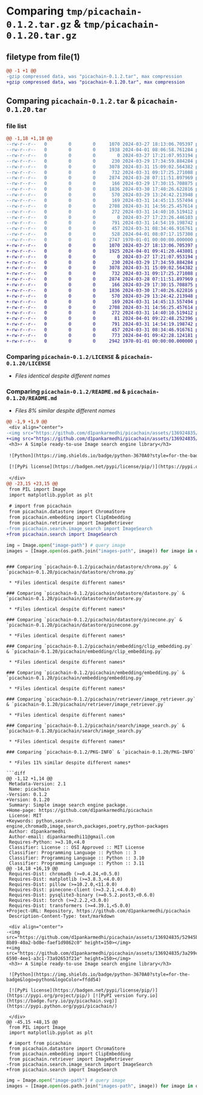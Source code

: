 # Comparing `tmp/picachain-0.1.2.tar.gz` & `tmp/picachain-0.1.20.tar.gz`

## filetype from file(1)

```diff
@@ -1 +1 @@
-gzip compressed data, was "picachain-0.1.2.tar", max compression
+gzip compressed data, was "picachain-0.1.20.tar", max compression
```

## Comparing `picachain-0.1.2.tar` & `picachain-0.1.20.tar`

### file list

```diff
@@ -1,18 +1,18 @@
--rw-r--r--   0        0        0     1070 2024-03-27 18:13:06.705397 picachain-0.1.2/LICENSE
--rw-r--r--   0        0        0     1938 2024-04-01 08:06:58.761284 picachain-0.1.2/README.md
--rw-r--r--   0        0        0        0 2024-03-27 17:21:07.953194 picachain-0.1.2/picachain/__init__.py
--rw-r--r--   0        0        0      230 2024-03-29 17:34:59.884284 picachain-0.1.2/picachain/datastore/__init__.py
--rw-r--r--   0        0        0     3078 2024-03-31 15:09:02.564382 picachain-0.1.2/picachain/datastore/chroma.py
--rw-r--r--   0        0        0      732 2024-03-31 09:17:25.271088 picachain-0.1.2/picachain/datastore/datastore.py
--rw-r--r--   0        0        0     2874 2024-03-28 07:11:51.897969 picachain-0.1.2/picachain/datastore/pinecone.py
--rw-r--r--   0        0        0      166 2024-03-29 17:30:15.708875 picachain-0.1.2/picachain/embedding/__init__.py
--rw-r--r--   0        0        0     1836 2024-03-30 17:40:26.622816 picachain-0.1.2/picachain/embedding/clip_embedding.py
--rw-r--r--   0        0        0      570 2024-03-29 13:24:42.213948 picachain-0.1.2/picachain/embedding/embedding.py
--rw-r--r--   0        0        0      169 2024-03-31 14:45:13.557494 picachain-0.1.2/picachain/retriever/__init__.py
--rw-r--r--   0        0        0     2708 2024-03-31 14:56:25.457614 picachain-0.1.2/picachain/retriever/image_retriever.py
--rw-r--r--   0        0        0      272 2024-03-31 14:40:10.519412 picachain-0.1.2/picachain/retriever/retriever.py
--rw-r--r--   0        0        0        0 2024-03-27 17:23:26.446103 picachain-0.1.2/picachain/search/__init__.py
--rw-r--r--   0        0        0      791 2024-03-31 14:54:19.198742 picachain-0.1.2/picachain/search/image_search.py
--rw-r--r--   0        0        0      457 2024-03-31 08:34:46.916761 picachain-0.1.2/picachain/utils/image_util.py
--rw-r--r--   0        0        0      528 2024-04-01 08:07:17.157308 picachain-0.1.2/pyproject.toml
--rw-r--r--   0        0        0     2747 1970-01-01 00:00:00.000000 picachain-0.1.2/PKG-INFO
+-rw-r--r--   0        0        0     1070 2024-03-27 18:13:06.705397 picachain-0.1.20/LICENSE
+-rw-r--r--   0        0        0     1925 2024-04-01 09:41:20.443801 picachain-0.1.20/README.md
+-rw-r--r--   0        0        0        0 2024-03-27 17:21:07.953194 picachain-0.1.20/picachain/__init__.py
+-rw-r--r--   0        0        0      230 2024-03-29 17:34:59.884284 picachain-0.1.20/picachain/datastore/__init__.py
+-rw-r--r--   0        0        0     3078 2024-03-31 15:09:02.564382 picachain-0.1.20/picachain/datastore/chroma.py
+-rw-r--r--   0        0        0      732 2024-03-31 09:17:25.271088 picachain-0.1.20/picachain/datastore/datastore.py
+-rw-r--r--   0        0        0     2874 2024-03-28 07:11:51.897969 picachain-0.1.20/picachain/datastore/pinecone.py
+-rw-r--r--   0        0        0      166 2024-03-29 17:30:15.708875 picachain-0.1.20/picachain/embedding/__init__.py
+-rw-r--r--   0        0        0     1836 2024-03-30 17:40:26.622816 picachain-0.1.20/picachain/embedding/clip_embedding.py
+-rw-r--r--   0        0        0      570 2024-03-29 13:24:42.213948 picachain-0.1.20/picachain/embedding/embedding.py
+-rw-r--r--   0        0        0      169 2024-03-31 14:45:13.557494 picachain-0.1.20/picachain/retriever/__init__.py
+-rw-r--r--   0        0        0     2708 2024-03-31 14:56:25.457614 picachain-0.1.20/picachain/retriever/image_retriever.py
+-rw-r--r--   0        0        0      272 2024-03-31 14:40:10.519412 picachain-0.1.20/picachain/retriever/retriever.py
+-rw-r--r--   0        0        0       81 2024-04-01 09:22:48.252396 picachain-0.1.20/picachain/search/__init__.py
+-rw-r--r--   0        0        0      791 2024-03-31 14:54:19.198742 picachain-0.1.20/picachain/search/image_search.py
+-rw-r--r--   0        0        0      457 2024-03-31 08:34:46.916761 picachain-0.1.20/picachain/utils/image_util.py
+-rw-r--r--   0        0        0      773 2024-04-01 09:42:28.124181 picachain-0.1.20/pyproject.toml
+-rw-r--r--   0        0        0     2942 1970-01-01 00:00:00.000000 picachain-0.1.20/PKG-INFO
```

### Comparing `picachain-0.1.2/LICENSE` & `picachain-0.1.20/LICENSE`

 * *Files identical despite different names*

### Comparing `picachain-0.1.2/README.md` & `picachain-0.1.20/README.md`

 * *Files 8% similar despite different names*

```diff
@@ -1,9 +1,9 @@
 <div align="center">
-<img src="https://github.com/d1pankarmedhi/picachain/assets/136924835/52945ba9-8b89-40a2-bd8e-faef1d9862c0" height=150></img>
+<img src="https://github.com/d1pankarmedhi/picachain/assets/136924835/3a299c21-6590-4ee1-a3c1-73a92653f21e" height=150></img>
 <h3>⚡️ A Simple ready-to-use Image search engine library</h3>
 
 ![Python](https://img.shields.io/badge/python-3670A0?style=for-the-badge&logo=python&logoColor=ffdd54)
 
 [![PyPi license](https://badgen.net/pypi/license/pip/)](https://pypi.org/project/pip/) [![PyPI version fury.io](https://badge.fury.io/py/picachain.svg)](https://pypi.python.org/pypi/picachain/)
 
 </div>
@@ -23,15 +23,15 @@
 from PIL import Image
 import matplotlib.pyplot as plt
 
 # import from picachain
 from picachain.datastore import ChromaStore
 from picachain.embedding import ClipEmbedding
 from picachain.retriever import ImageRetriever
-from picachain.search.image_search import ImageSearch
+from picachain.search import ImageSearch
 ```
 
 ```python
 img = Image.open("image-path") # query image
 images = [Image.open(os.path.join("images-path", image)) for image in os.listdir("images-path")] # image collection
 ```
```

### Comparing `picachain-0.1.2/picachain/datastore/chroma.py` & `picachain-0.1.20/picachain/datastore/chroma.py`

 * *Files identical despite different names*

### Comparing `picachain-0.1.2/picachain/datastore/datastore.py` & `picachain-0.1.20/picachain/datastore/datastore.py`

 * *Files identical despite different names*

### Comparing `picachain-0.1.2/picachain/datastore/pinecone.py` & `picachain-0.1.20/picachain/datastore/pinecone.py`

 * *Files identical despite different names*

### Comparing `picachain-0.1.2/picachain/embedding/clip_embedding.py` & `picachain-0.1.20/picachain/embedding/clip_embedding.py`

 * *Files identical despite different names*

### Comparing `picachain-0.1.2/picachain/embedding/embedding.py` & `picachain-0.1.20/picachain/embedding/embedding.py`

 * *Files identical despite different names*

### Comparing `picachain-0.1.2/picachain/retriever/image_retriever.py` & `picachain-0.1.20/picachain/retriever/image_retriever.py`

 * *Files identical despite different names*

### Comparing `picachain-0.1.2/picachain/search/image_search.py` & `picachain-0.1.20/picachain/search/image_search.py`

 * *Files identical despite different names*

### Comparing `picachain-0.1.2/PKG-INFO` & `picachain-0.1.20/PKG-INFO`

 * *Files 11% similar despite different names*

```diff
@@ -1,12 +1,14 @@
 Metadata-Version: 2.1
 Name: picachain
-Version: 0.1.2
+Version: 0.1.20
 Summary: Simple image search engine package.
+Home-page: https://github.com/d1pankarmedhi/picachain
 License: MIT
+Keywords: python,search-engine,chromadb,image,search,packages,poetry,python-packages
 Author: d1pankarmedhi
 Author-email: dipankarmedhi11@gmail.com
 Requires-Python: >=3.10,<4.0
 Classifier: License :: OSI Approved :: MIT License
 Classifier: Programming Language :: Python :: 3
 Classifier: Programming Language :: Python :: 3.10
 Classifier: Programming Language :: Python :: 3.11
@@ -14,18 +16,19 @@
 Requires-Dist: chromadb (>=0.4.24,<0.5.0)
 Requires-Dist: matplotlib (>=3.8.3,<4.0.0)
 Requires-Dist: pillow (>=10.2.0,<11.0.0)
 Requires-Dist: pinecone-client (>=3.2.1,<4.0.0)
 Requires-Dist: pysqlite3-binary (>=0.5.2.post3,<0.6.0)
 Requires-Dist: torch (>=2.2.2,<3.0.0)
 Requires-Dist: transformers (>=4.39.1,<5.0.0)
+Project-URL: Repository, https://github.com/d1pankarmedhi/picachain
 Description-Content-Type: text/markdown
 
 <div align="center">
-<img src="https://github.com/d1pankarmedhi/picachain/assets/136924835/52945ba9-8b89-40a2-bd8e-faef1d9862c0" height=150></img>
+<img src="https://github.com/d1pankarmedhi/picachain/assets/136924835/3a299c21-6590-4ee1-a3c1-73a92653f21e" height=150></img>
 <h3>⚡️ A Simple ready-to-use Image search engine library</h3>
 
 ![Python](https://img.shields.io/badge/python-3670A0?style=for-the-badge&logo=python&logoColor=ffdd54)
 
 [![PyPi license](https://badgen.net/pypi/license/pip/)](https://pypi.org/project/pip/) [![PyPI version fury.io](https://badge.fury.io/py/picachain.svg)](https://pypi.python.org/pypi/picachain/)
 
 </div>
@@ -45,15 +48,15 @@
 from PIL import Image
 import matplotlib.pyplot as plt
 
 # import from picachain
 from picachain.datastore import ChromaStore
 from picachain.embedding import ClipEmbedding
 from picachain.retriever import ImageRetriever
-from picachain.search.image_search import ImageSearch
+from picachain.search import ImageSearch
 ```
 
 ```python
 img = Image.open("image-path") # query image
 images = [Image.open(os.path.join("images-path", image)) for image in os.listdir("images-path")] # image collection
 ```
```

